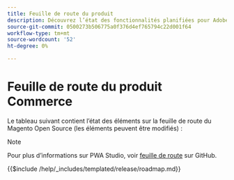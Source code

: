 ```yaml
---
title: Feuille de route du produit
description: Découvrez l’état des fonctionnalités planifiées pour Adobe Commerce.
source-git-commit: 0500273b506775a0f376d4ef765794c22d001f64
workflow-type: tm+mt
source-wordcount: '52'
ht-degree: 0%

---
```



# Feuille de route du produit Commerce

Le tableau suivant contient l’état des éléments sur la feuille de route du Magento Open Source (les éléments peuvent être modifiés) :

>[!NOTE]
>
>Pour plus d’informations sur PWA Studio, voir [feuille de route](https://github.com/magento/pwa-studio/wiki/Roadmap) sur GitHub.

{{$include /help/_includes/templated/release/roadmap.md}}
